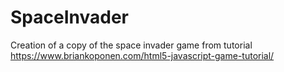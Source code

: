 # SpaceInvader
Creation of a copy of the space invader game 
from tutorial https://www.briankoponen.com/html5-javascript-game-tutorial/
